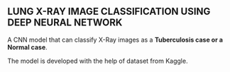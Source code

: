 ## LUNG X-RAY IMAGE CLASSIFICATION USING DEEP NEURAL NETWORK

A CNN model that can classify X-Ray images as a <b>Tuberculosis case or a Normal case</b>.

The model is developed with the help of dataset from Kaggle.
